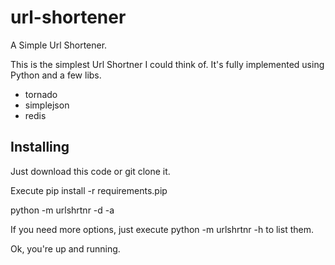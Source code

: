 # url-shortener
A Simple Url Shortener.

This is the simplest Url Shortner I could think of. It's fully implemented using Python and a few libs.

* tornado
* simplejson
* redis

## Installing
Just download this code or git clone it.

Execute pip install -r requirements.pip

python -m urlshrtnr -d <Your Domain> -a <Redis Address>

If you need more options, just execute python -m urlshrtnr -h to list them.

Ok, you're up and running.
